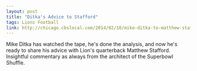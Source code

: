 ```yaml
---
layout: post
title: "Ditka's Advice to Stafford"
tags: Lions Football
link: http://chicago.cbslocal.com/2014/02/18/mike-ditka-to-matthew-stafford-stop-wearing-hat-backwards/
---
```


Mike Ditka has watched the tape, he's done the analysis, and now he's ready
to share his advice with Lion's quarterback Matthew Stafford. Insightful 
commentary as always from the architect of the Superbowl Shuffle.

